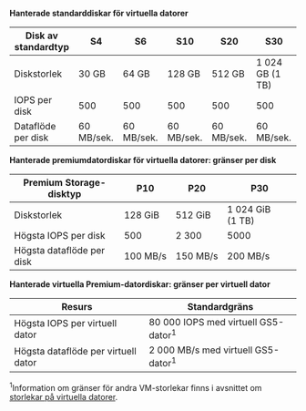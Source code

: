 **Hanterade standarddiskar för virtuella datorer**

| Disk av standardtyp | S4 | S6 | S10 | S20 | S30 |
| --- | --- |--- | --- | --- | --- |
| Diskstorlek | 30 GB | 64 GB | 128 GB | 512 GB | 1 024 GB (1 TB)|
| IOPS per disk | 500 |500 |500 |500 |500 |
| Dataflöde per disk | 60 MB/sek. | 60 MB/sek. | 60 MB/sek. | 60 MB/sek. | 60 MB/sek. | 

**Hanterade premiumdatordiskar för virtuella datorer: gränser per disk**

| Premium Storage-disktyp | P10 | P20 | P30 |
| --- | --- | --- | --- |
| Diskstorlek |128 GiB |512 GiB |1 024 GiB (1 TB) |
| Högsta IOPS per disk |500 |2 300 |5000 |
| Högsta dataflöde per disk |100 MB/s |150 MB/s |200 MB/s |

**Hanterade virtuella Premium-datordiskar: gränser per virtuell dator**

| Resurs | Standardgräns |
| --- | --- |
| Högsta IOPS per virtuell dator |80 000 IOPS med virtuell GS5-dator<sup>1</sup> |
| Högsta dataflöde per virtuell dator |2 000 MB/s med virtuell GS5-dator<sup>1</sup> |

<sup>1</sup>Information om gränser för andra VM-storlekar finns i avsnittet om [storlekar på virtuella datorer](../articles/virtual-machines/linux/sizes.md?toc=%2fazure%2fvirtual-machines%2flinux%2ftoc.json). 
